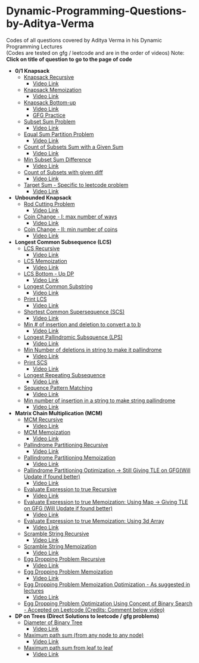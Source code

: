 # Dynamic-Programming-Questions-by-Aditya-Verma

Codes of all questions covered by Aditya Verma in his Dynamic Programming Lectures\
(Codes are tested on gfg / leetcode and are in the order of videos)
Note: **Click on title of question to go to the page of code**

- **0/1 Knapsack**
  - [Knapsack Recursive](knapsack_recursive.cpp)
    - [Video Link](https://www.youtube.com/watch?v=kvyShbFVaY8&list=PL_z_8CaSLPWekqhdCPmFohncHwz8TY2Go&index=3)
  - [Knapsack Memoization](knapsack_memoization.cpp)
    - [Video Link](https://www.youtube.com/watch?v=fJbIuhs24zQ&list=PL_z_8CaSLPWekqhdCPmFohncHwz8TY2Go&index=4)
  - [Knapsack Bottom-up](knapsack_top_down_dp.cpp)
    - [Video Link](https://www.youtube.com/watch?v=ntCGbPMeqgg&list=PL_z_8CaSLPWekqhdCPmFohncHwz8TY2Go&index=5)
    - [GFG Practice]()
  - [Subset Sum Problem](subset_sum_problem_dp.cpp)
    - [Video Link](https://www.youtube.com/watch?v=_gPcYovP7wc&list=PL_z_8CaSLPWekqhdCPmFohncHwz8TY2Go&index=7)
  - [Equal Sum Partition Problem](equal_sum_partition_problem.cpp)
    - [Video Link](https://www.youtube.com/watch?v=UmMh7xp07kY&list=PL_z_8CaSLPWekqhdCPmFohncHwz8TY2Go&index=8)
  - [Count of Subsets Sum with a Given Sum](count_of_subsets_with_given_sum.cpp)
    - [Video Link](https://www.youtube.com/watch?v=F7wqWbqYn9g&list=PL_z_8CaSLPWekqhdCPmFohncHwz8TY2Go&index=9)
  - [Min Subset Sum Difference](min_subset_sum_diff.cpp)
    - [Video Link](https://www.youtube.com/watch?v=-GtpxG6l_Mc&list=PL_z_8CaSLPWekqhdCPmFohncHwz8TY2Go&index=10)
  - [Count of Subsets with given diff](count_of_subset_with_given_diff.cpp)
    - [Video Link](https://www.youtube.com/watch?v=ot_XBHyqpFc&list=PL_z_8CaSLPWekqhdCPmFohncHwz8TY2Go&index=11)
  - [Target Sum - Specific to leetcode problem](target_sum.cpp)
    - [Video Link](https://www.youtube.com/watch?v=ot_XBHyqpFc&list=PL_z_8CaSLPWekqhdCPmFohncHwz8TY2Go&index=12)
- **Unbounded Knapsack**
  - [Rod Cutting Problem](rod_cutting_problem.cpp)
    - [Video Link](https://www.youtube.com/watch?v=ot_XBHyqpFc&list=PL_z_8CaSLPWekqhdCPmFohncHwz8TY2Go&index=14)
  - [Coin Change - I: max number of ways](coin_change_max_ways.cpp)
    - [Video Link](https://www.youtube.com/watch?v=ot_XBHyqpFc&list=PL_z_8CaSLPWekqhdCPmFohncHwz8TY2Go&index=15)
  - [Coin Change - II: min number of coins](coin_change_min_coins.cpp)
    - [Video Link](https://www.youtube.com/watch?v=ot_XBHyqpFc&list=PL_z_8CaSLPWekqhdCPmFohncHwz8TY2Go&index=16)
- **Longest Common Subsequence (LCS)**
  - [LCS Recursive](LCS_recursive.cpp)
    - [Video Link](https://www.youtube.com/watch?v=ot_XBHyqpFc&list=PL_z_8CaSLPWekqhdCPmFohncHwz8TY2Go&index=19)
  - [LCS Memoization](LCS_memoization.cpp)
    - [Video Link](https://www.youtube.com/watch?v=ot_XBHyqpFc&list=PL_z_8CaSLPWekqhdCPmFohncHwz8TY2Go&index=20)
  - [LCS Bottom - Up DP](LCS_bottom_up_dp.cpp)
    - [Video Link](https://www.youtube.com/watch?v=ot_XBHyqpFc&list=PL_z_8CaSLPWekqhdCPmFohncHwz8TY2Go&index=21)
  - [Longest Common Substring](LCSubstring.cpp)
    - [Video Link](https://www.youtube.com/watch?v=ot_XBHyqpFc&list=PL_z_8CaSLPWekqhdCPmFohncHwz8TY2Go&index=22)
  - [Print LCS](print_LCS.cpp)
    - [Video Link](https://www.youtube.com/watch?v=ot_XBHyqpFc&list=PL_z_8CaSLPWekqhdCPmFohncHwz8TY2Go&index=23)
  - [Shortest Common Supersequence (SCS)](SCS.cpp)
    - [Video Link](https://www.youtube.com/watch?v=ot_XBHyqpFc&list=PL_z_8CaSLPWekqhdCPmFohncHwz8TY2Go&index=24)
  - [Min # of insertion and deletion to convert a to b](min_insertion_del__to_convert_a_to_b.cpp)
    - [Video Link](https://www.youtube.com/watch?v=ot_XBHyqpFc&list=PL_z_8CaSLPWekqhdCPmFohncHwz8TY2Go&index=25)
  - [Longest Pallindromic Subsquence (LPS)](longest_pallin_subseq.cpp)
    - [Video Link](https://www.youtube.com/watch?v=ot_XBHyqpFc&list=PL_z_8CaSLPWekqhdCPmFohncHwz8TY2Go&index=26)
  - [Min Number of deletions in string to make it pallindrome](min_del_to_make_pallindrome.cpp)
    - [Video Link](https://www.youtube.com/watch?v=ot_XBHyqpFc&list=PL_z_8CaSLPWekqhdCPmFohncHwz8TY2Go&index=28)
  - [Print SCS](print_SCS.cpp)
    - [Video Link](https://www.youtube.com/watch?v=ot_XBHyqpFc&list=PL_z_8CaSLPWekqhdCPmFohncHwz8TY2Go&index=29)
  - [Longest Repeating Subsequence](longest_repeating_subseq.cpp)
    - [Video Link](https://www.youtube.com/watch?v=ot_XBHyqpFc&list=PL_z_8CaSLPWekqhdCPmFohncHwz8TY2Go&index=30)
  - [Sequence Pattern Matching](sequence_patttern_matching.cpp)
    - [Video Link](https://www.youtube.com/watch?v=ot_XBHyqpFc&list=PL_z_8CaSLPWekqhdCPmFohncHwz8TY2Go&index=31)
  - [Min number of insertion in a string to make string pallindrome](min_insertion_to_make_string_pallindrome.cpp)
    - [Video Link](https://www.youtube.com/watch?v=ot_XBHyqpFc&list=PL_z_8CaSLPWekqhdCPmFohncHwz8TY2Go&index=32)
- **Matrix Chain Multiplication (MCM)**
  - [MCM Recursive](MCM_recursive.cpp)
    - [Video Link](https://www.youtube.com/watch?v=ot_XBHyqpFc&list=PL_z_8CaSLPWekqhdCPmFohncHwz8TY2Go&index=34)
  - [MCM Memoization](MCM_memoization.cpp)
    - [Video Link](https://www.youtube.com/watch?v=ot_XBHyqpFc&list=PL_z_8CaSLPWekqhdCPmFohncHwz8TY2Go&index=35)
  - [Pallindrome Partitioning Recursive](pallindrome_partitioning_recursive.cpp)
    - [Video Link](https://www.youtube.com/watch?v=ot_XBHyqpFc&list=PL_z_8CaSLPWekqhdCPmFohncHwz8TY2Go&index=36)
  - [Pallindrome Partitioning Memoization](pallindrome_partitioning_memoization.cpp)
    - [Video Link](https://www.youtube.com/watch?v=ot_XBHyqpFc&list=PL_z_8CaSLPWekqhdCPmFohncHwz8TY2Go&index=37)
  - [Pallindrome Partitioning Optimization -> Still Giving TLE on GFG(Will Update if found better)](pallindrome_partitioning_memoized_optimization.cpp)
    - [Video Link](https://www.youtube.com/watch?v=ot_XBHyqpFc&list=PL_z_8CaSLPWekqhdCPmFohncHwz8TY2Go&index=38)
  - [Evaluate Expression to true Recursive](evaluate_expression_to_true.cpp)
    - [Video Link](https://www.youtube.com/watch?v=ot_XBHyqpFc&list=PL_z_8CaSLPWekqhdCPmFohncHwz8TY2Go&index=39)
  - [Evaluate Expression to true Memoization: Using Map -> Giving TLE on GFG (Will Update if found better)](evaluate_expression_to_true_memoization_using_map.cpp)
    - [Video Link](https://www.youtube.com/watch?v=ot_XBHyqpFc&list=PL_z_8CaSLPWekqhdCPmFohncHwz8TY2Go&index=40)
  - [Evaluate Expression to true Memoization: Using 3d Array](evaluate_expression_to_true_memoization_using_3d_array.cpp)
    - [Video Link](https://www.youtube.com/watch?v=ot_XBHyqpFc&list=PL_z_8CaSLPWekqhdCPmFohncHwz8TY2Go&index=40)
  - [Scramble String Recursive](scramble_strings.cpp)
    - [Video Link](https://www.youtube.com/watch?v=ot_XBHyqpFc&list=PL_z_8CaSLPWekqhdCPmFohncHwz8TY2Go&index=41)
  - [Scramble String Memoization](scramble_strings_memoization.cpp)
    - [Video Link](https://www.youtube.com/watch?v=ot_XBHyqpFc&list=PL_z_8CaSLPWekqhdCPmFohncHwz8TY2Go&index=42)
  - [Egg Dropping Problem Recursive](egg_dropping_problem_recursive.cpp)
    - [Video Link](https://www.youtube.com/watch?v=ot_XBHyqpFc&list=PL_z_8CaSLPWekqhdCPmFohncHwz8TY2Go&index=43)
  - [Egg Dropping Problem Memoization](egg_dropping_problem_memoization.cpp)
    - [Video Link](https://www.youtube.com/watch?v=ot_XBHyqpFc&list=PL_z_8CaSLPWekqhdCPmFohncHwz8TY2Go&index=44)
  - [Egg Dropping Problem Memoization Optimization - As suggested in lectures](egg_dropping_problem_memoized_optimization.cpp)
    - [Video Link](https://www.youtube.com/watch?v=ot_XBHyqpFc&list=PL_z_8CaSLPWekqhdCPmFohncHwz8TY2Go&index=45)
  - [Egg Dropping Problem Optimization Using Concept of Binary Search - Accepted on Leetcode (Credits: Comment below video)](egg_dropping_problem_optimized_for_leetcode.cpp)
- **DP on Trees (Direct Solutions to leetcode / gfg problems)**
  - [Diameter of Binary Tree](diameter_of_binary_tree.cpp)
    - [Video Link](https://www.youtube.com/watch?v=ot_XBHyqpFc&list=PL_z_8CaSLPWekqhdCPmFohncHwz8TY2Go&index=48)
  - [Maximum path sum (from any node to any node)](max_path_sum_from_any_node_to_any.cpp)
    - [Video Link](https://www.youtube.com/watch?v=ot_XBHyqpFc&list=PL_z_8CaSLPWekqhdCPmFohncHwz8TY2Go&index=49)
  - [Maximum path sum from leaf to leaf](max_path_sum_from_leaf_to_leaf.cpp)
    - [Video Link](https://www.youtube.com/watch?v=ot_XBHyqpFc&list=PL_z_8CaSLPWekqhdCPmFohncHwz8TY2Go&index=50)
